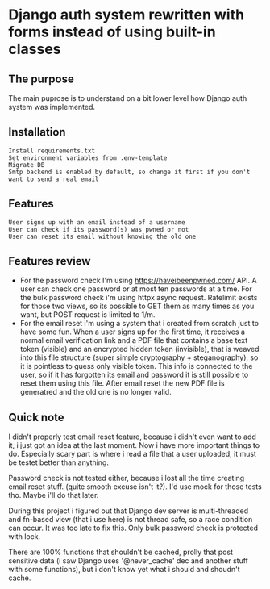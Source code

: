 # Django auth system rewritten with forms instead of using built-in classes

## The purpose
The main puprose is to understand on a bit lower level how Django auth system was implemented.

## Installation
```
Install requirements.txt
Set environment variables from .env-template
Migrate DB 
Smtp backend is enabled by default, so change it first if you don't want to send a real email
```
## Features 
```
User signs up with an email instead of a username
User can check if its password(s) was pwned or not
User can reset its email without knowing the old one
```
## Features review
- For the password check I'm using https://haveibeenpwned.com/ API. A user can check
one password or at most ten passwords at a time. For the bulk password check i'm using httpx async request.
Ratelimit exists for those two views, so its possible to GET them as many times as you
want, but POST request is limited to 1/m.
- For the email reset i'm using a system that i created from scratch just to have some fun.
When a user signs up for the first time, it receives a normal email verification link and a PDF file that contains a 
base text token (visible) and an encrypted hidden token (invisible), that is weaved into this file structure (super simple cryptography + steganography), so it is pointless to guess only visible token. 
This info is connected to the user, so if it has forgotten its email and password it is still possible to reset them
using this file.
After email reset the new PDF file is generatred and the old one is no longer valid.

## Quick note
I didn't properly test email reset feature, because i didn't even want to add it, i just got an idea at the last moment. Now
i have more important things to do. Especially scary part is where i read a file that a user uploaded, it must be testet better than anything.

Password check is not tested either, because i lost all the time creating email reset stuff. (quite smooth excuse isn't it?).
I'd use mock for those tests tho. Maybe i'll do that later.

During this project i figured out that Django dev server is multi-threaded and fn-based view (that i use here) is not thread
safe, so a race condition can occur. It was too late to fix this. Only bulk password check is protected with lock.

There are 100% functions that shouldn't be cached, prolly that post sensitive data (i saw Django uses '@never_cache' dec and another stuff with some functions), but i don't know yet what i should and shoudn't cache.
